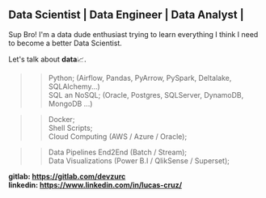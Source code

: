 ## Data Scientist | Data Engineer | Data Analyst |
Sup Bro!
I'm a data dude enthusiast trying to learn everything I think I need to become a better Data Scientist.

Let's talk about <b>data</b>📈.

>> Python; (Airflow, Pandas, PyArrow, PySpark, Deltalake, SQLAlchemy...)<br>
>> SQL an NoSQL; (Oracle, Postgres, SQLServer, DynamoDB, MongoDB ...) <br>

>> Docker; <br>
>> Shell Scripts;<br>
>> Cloud Computing (AWS / Azure / Oracle); <br>

>> Data Pipelines End2End (Batch / Stream); <br>
>> Data Visualizations (Power B.I / QlikSense / Superset); <br>

<b>gitlab: https://gitlab.com/devzurc</b><br>
<b>linkedin: https://www.linkedin.com/in/lucas-cruz/</b>




